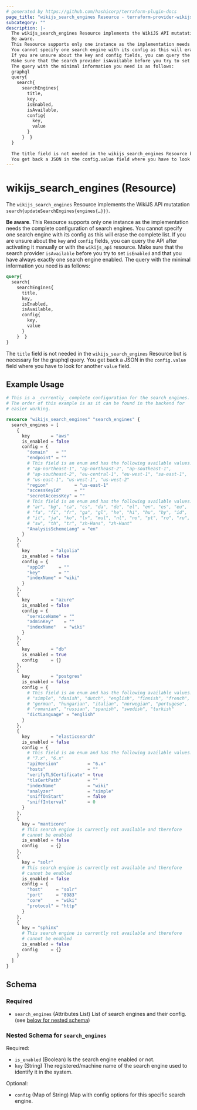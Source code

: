 ```yaml
---
# generated by https://github.com/hashicorp/terraform-plugin-docs
page_title: "wikijs_search_engines Resource - terraform-provider-wikijs"
subcategory: ""
description: |-
  The wikijs_search_engines Resource implements the WikiJS API mutatation search{updateSearchEngines{engines{…}}}.
  Be aware.
  This Resource supports only one instance as the implementation needs the complete configuration of search engines.
  You cannot specify one search engine with its config as this will erase the complete list.
  If you are unsure about the key and config fields, you can query the API after activating it manually or with the wikijs_api resource.
  Make sure that the search provider isAvailable before you try to set isEnabled and that you have always exactly one search engine enabled.
  The query with the minimal information you need is as follows:
  graphql
  query{
    search{
      searchEngines{
        title,
        key,
        isEnabled,
        isAvailable,
        config{
          key,
          value
        }
      }  }
  }
  
  The title field is not needed in the wikijs_search_engines Resource but is necessary for the graphql query.
  You get back a JSON in the config.value field where you have to look for another value field.
---
```


# wikijs_search_engines (Resource)

The `wikijs_search_engines` Resource implements the WikiJS API mutatation `search{updateSearchEngines{engines{…}}}`.

**Be aware**.
This Resource supports only one instance as the implementation needs the complete configuration of search engines.
You cannot specify one search engine with its config as this will erase the complete list.
If you are unsure about the `key` and `config` fields, you can query the API after activating it manually or with the `wikijs_api` resource.
Make sure that the search provider `isAvailable` before you try to set `isEnabled` and that you have always exactly one search engine enabled.
The query with the minimal information you need is as follows:

```graphql
query{
  search{
    searchEngines{
      title,
      key,
      isEnabled,
      isAvailable,
      config{
        key,
        value
      }
    }  }
}
```

The `title` field is not needed in the `wikijs_search_engines` Resource but is necessary for the graphql query.
You get back a JSON in the `config.value` field where you have to look for another `value` field.

## Example Usage

```terraform
# This is a _currently_ complete configuration for the search_engines.
# The order of this example is as it can be found in the backend for
# easier working.

resource "wikijs_search_engines" "search_engines" {
  search_engines = [
    {
      key        = "aws"
      is_enabled = false
      config = {
        "domain"   = ""
        "endpoint" = ""
        # This field is an enum and has the following available values:
        # "ap-northeast-1", "ap-northeast-2", "ap-southeast-1",
        # "ap-southeast-2", "eu-central-1", "eu-west-1", "sa-east-1",
        # "us-east-1", "us-west-1", "us-west-2"
        "region"          = "us-east-1"
        "accessKeyId"     = ""
        "secretAccessKey" = ""
        # This field is an enum and has the following available values:
        # "ar", "bg", "ca", "cs", "da", "de", "el", "en", "es", "eu",
        # "fa", "fi", "fr", "ga", "gl", "he", "hi", "hu", "hy", "id",
        # "it", "ja", "ko", "lv", "mul", "nl", "no", "pt", "ro", "ru",
        # "sw", "th", "tr", "zh-Hans", "zh-Hant"
        "AnalysisSchemeLang" = "en"
      }
    },
    {
      key        = "algolia"
      is_enabled = false
      config = {
        "appId"     = ""
        "key"       = ""
        "indexName" = "wiki"
      }
    },
    {
      key        = "azure"
      is_enabled = false
      config = {
        "serviceName" = ""
        "adminKey"    = ""
        "indexName"   = "wiki"
      }
    },
    {
      key        = "db"
      is_enabled = true
      config     = {}
    },
    {
      key        = "postgres"
      is_enabled = false
      config = {
        # This field is an enum and has the following available values:
        # "simple", "danish", "dutch", "english", "finnish", "french",
        # "german", "hungarian", "italian", "norwegian", "portugese",
        # "romanian", "russian", "spanish", "swedish", "turkish"
        "dictLanguage" = "english"
      }
    },
    {
      key        = "elasticsearch"
      is_enabled = false
      config = {
        # This field is an enum and has the following available values:
        # "7.x", "6.x"
        "apiVersion"           = "6.x"
        "hosts"                = ""
        "verifyTLSCertificate" = true
        "tlsCertPath"          = ""
        "indexName"            = "wiki"
        "analyzer"             = "simple"
        "sniffOnStart"         = false
        "sniffInterval"        = 0
      }
    },
    {
      key = "manticore"
      # This search engine is currently not available and therefore
      # cannot be enabled
      is_enabled = false
      config     = {}
    },
    {
      key = "solr"
      # This search engine is currently not available and therefore
      # cannot be enabled
      is_enabled = false
      config = {
        "host"     = "solr"
        "port"     = "8983"
        "core"     = "wiki"
        "protocol" = "http"
      }
    },
    {
      key = "sphinx"
      # This search engine is currently not available and therefore
      # cannot be enabled
      is_enabled = false
      config     = {}
    }
  ]
}
```

<!-- schema generated by tfplugindocs -->
## Schema

### Required

- `search_engines` (Attributes List) List of search engines and their config. (see [below for nested schema](#nestedatt--search_engines))

<a id="nestedatt--search_engines"></a>
### Nested Schema for `search_engines`

Required:

- `is_enabled` (Boolean) Is the search engine enabled or not.
- `key` (String) The registered/machine name of the search engine used to identify it in the system.

Optional:

- `config` (Map of String) Map with config options for this specific search engine.


